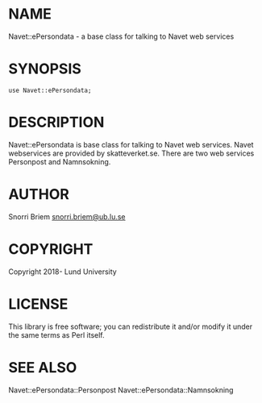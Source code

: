 # NAME

Navet::ePersondata - a base class for talking to Navet web services

# SYNOPSIS

    use Navet::ePersondata;

# DESCRIPTION

Navet::ePersondata is base class for talking to Navet web services. Navet
webservices are provided by skatteverket.se. There are two web services
Personpost and Namnsokning.

# AUTHOR

Snorri Briem <snorri.briem@ub.lu.se>

# COPYRIGHT

Copyright 2018- Lund University

# LICENSE

This library is free software; you can redistribute it and/or modify
it under the same terms as Perl itself.

# SEE ALSO

Navet::ePersondata::Personpost
Navet::ePersondata::Namnsokning
